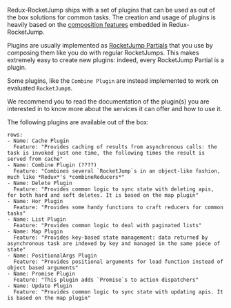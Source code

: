 Redux-RocketJump ships with a set of plugins that can be used as out of the box solutions for common tasks. The creation and usage of plugins is heavily based on the [composition features](/api/composition) embedded in Redux-RocketJump.

Plugins are usually implemented as [RocketJump Partials](/api/rocketpartial) that you use by composing them like you do with regular RocketJumps. This makes extremely easy to create new plugins: indeed, every RocketJump Partial is a plugin.

Some plugins, like the `Combine Plugin` are instead implemented to work on evaluated `RocketJump`s. 

We recommend you to read the documentation of the plugin(s) you are interested in to know more about the services it can offer and how to use it.

The following plugins are available out of the box:

```table
rows:
- Name: Cache Plugin
  Feature: "Provides caching of results from asynchronous calls: the task is invoked just one time, the following times the result is served from cache"
- Name: Combine Plugin (????)
  Feature: "Combines several `RocketJump`s in an object-like fashion, much like *Redux*'s *combineReducers*"
- Name: Delete Plugin
  Feature: "Provides common logic to sync state with deleting apis, for both hard and soft deletes. It is based on the map plugin"
- Name: Hor Plugin
  Feature: "Provides some handy functions to craft reducers for common tasks"
- Name: List Plugin
  Feature: "Provides common logic to deal with paginated lists"
- Name: Map Plugin
  Feature: "Provides key-based state management: data returned by asynchronous task are indexed by key and managed in the same piece of state"
- Name: PositionalArgs Plugin
  Feature: "Provides positional arguments for load function instead of object based arguments"
- Name: Promise Plugin
  Feature: "This plugin adds `Promise`s to action dispatchers"
- Name: Update Plugin
  Feature: "Provides common logic to sync state with updating apis. It is based on the map plugin"
```